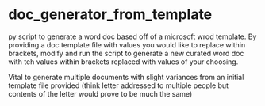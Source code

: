 # doc_generator_from_template
py script to generate a word doc based off of a microsoft wrod template.
By providing a doc template file with values you would like to replace within brackets, modify and run the script to generate a new curated word doc with teh values within brackets replaced with values of your choosing.

Vital to generate multiple documents with slight variances from an initial template file provided (think letter addressed to multiple people but contents of the letter would prove to be much the same)

